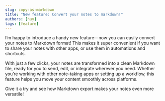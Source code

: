 ```yaml
---
slug: copy-as-markdown
title: "New feature: Convert your notes to markdown!"
authors: [huy]
tags: [feature]
---
```


I’m happy to introduce a handy new feature—now you can easily convert your notes to Markdown format! This makes it super convenient if you want to share your notes with other apps, or use them in automations and shortcuts.

With just a few clicks, your notes are transformed into a clean Markdown file, ready for you to send, edit, or integrate wherever you need. Whether you’re working with other note-taking apps or setting up a workflow, this feature helps you move your content smoothly across platforms.

Give it a try and see how Markdown export makes your notes even more versatile!
